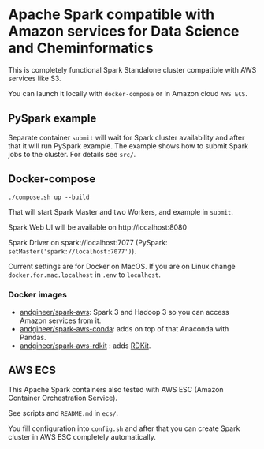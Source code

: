 # Apache Spark compatible with Amazon services for Data Science and Cheminformatics 

This is completely functional Spark Standalone cluster compatible with AWS services like S3.

You can launch it locally with `docker-compose` or in Amazon cloud `AWS ECS`.

## PySpark example

Separate container `submit` will wait for Spark cluster availability and after that it will
run PySpark example. The example shows how to submit Spark jobs to the cluster. 
For details see `src/`.

## Docker-compose

    ./compose.sh up --build
    
That will start Spark Master and two Workers, and example in `submit`.

Spark Web UI will be available on http://localhost:8080

Spark Driver on spark://localhost:7077
(PySpark: `setMaster('spark://localhost:7077')`).

Current settings are for Docker on MacOS. 
If you are on Linux change `docker.for.mac.localhost` in `.env` to `localhost`.

### Docker images
- [andgineer/spark-aws](https://hub.docker.com/repository/docker/andgineer/spark-aws):  Spark 3 and Hadoop 3 so you can access Amazon services from it.
- [andgineer/spark-aws-conda](https://hub.docker.com/repository/docker/andgineer/spark-aws-conda): adds on top of that Anaconda with Pandas.
- [andgineer/spark-aws-rdkit](https://hub.docker.com/repository/docker/andgineer/spark-aws-rdkit) : adds [RDKit](https://www.rdkit.org).

## AWS ECS

This Apache Spark containers also tested with AWS ESC (Amazon Container Orchestration Service).

See scripts and `README.md` in `ecs/`.

You fill configuration into `config.sh` and after that you can create Spark cluster in AWS ESC completely automatically.
